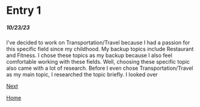 # Entry 1
##### 10/23/23

I've decided to work on Transportation/Travel because I had a passion for this specific field since my childhood. My backup topics include Restaurant and Fitness. I chose these topics as my backup because I also feel comfortable working with these fields. Well, choosing these specific topic also came with a lot of research. Before I even chose Transportation/Travel as my main topic, I researched the topic briefly. I looked over 

[Next](entry02.md)

[Home](../README.md)
